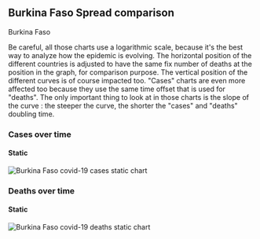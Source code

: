 ## Burkina Faso Spread comparison 

Burkina Faso



Be careful, all those charts use a logarithmic scale, because it's the best way to analyze how the epidemic is evolving. 
The horizontal position of the different countries is adjusted to have the same fix number of deaths at the position in the graph, for comparison purpose.
The vertical position of the different curves is of course impacted too.
"Cases" charts are even more affected too because they use the same time offset that is used for "deaths".
The only important thing to look at in those charts is the slope of the curve : the steeper the curve, the shorter the "cases" and "deaths" doubling time.


 
### Cases over time
 
#### Static
![Burkina Faso covid-19 cases static chart](https://raw.githubusercontent.com/madlag/coronavirus_study/master/notebooks/graphs/2020-03-20/countries/Burkina_Faso/2020-03-20_Burkina_Faso_deaths.png "Burkina Faso covid-19 cases static chart")   

 
### Deaths over time
 
#### Static
![Burkina Faso covid-19 deaths static chart](https://raw.githubusercontent.com/madlag/coronavirus_study/master/notebooks/graphs/2020-03-20/countries/Burkina_Faso/2020-03-20_Burkina_Faso_deaths.png "Burkina Faso covid-19 deaths static chart")   

